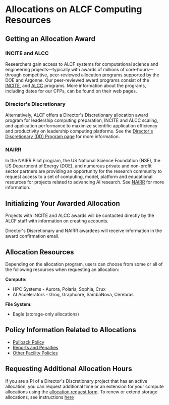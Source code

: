 # Allocations on ALCF Computing Resources

## Getting an Allocation Award
### INCITE and ALCC
Researchers gain access to ALCF systems for computational science and engineering projects—typically with awards of millions of core-hours—through competitive, peer-reviewed allocation programs supported by the DOE and Argonne. Our peer-reviewed award programs consist of the [INCITE](https://www.alcf.anl.gov/science/incite-allocation-program), and [ALCC](https://www.alcf.anl.gov/science/alcc-allocation-program) programs. More information about the programs, including dates for our CFPs, can be found on their web pages.

### Director's Discretionary 
Alternatively, ALCF offers a Director's Discretionary allocation award program for leadership computing preparation, INCITE and ALCC scaling, and application performance to maximize scientific application efficiency and productivity on leadership computing platforms. See the [Director's Discretionary (DD) Program page](https://www.alcf.anl.gov/science/directors-discretionary-allocation-program) for more information.

### NAIRR
In the NAIRR Pilot program, the US National Science Foundation (NSF), the US Department of Energy (DOE), and numerous private and non-profit sector partners are providing an opportunity for the research community to request access to a set of computing, model, platform and educational resources for projects related to advancing AI research. See [NAIRR](https://www.alcf.anl.gov/nairr-program) for more information.

## Initializing Your Awarded Allocation 
Projects with INCITE and ALCC awards will be contacted directly by the ALCF staff with information on creating accounts.

Director's Discretionary and NAIRR awardees will receive information in the award confirmation email. 

## Allocation Resources
Depending on the allocation program, users can choose from some or all of the following resources when requesting an allocation:

**Compute:**
* HPC Systems - Aurora, Polaris, Sophia, Crux
* AI Accelerators - Groq, Graphcore, SambaNova, Cerebras

**File System:** 
* Eagle (storage-only allocations)

## Policy Information Related to Allocations
* [Pullback Policy](../../policies/queue-scheduling/pullback-policy.md)
* [Reports and Penalties](https://docs.alcf.anl.gov/account-project-management/project-management/project-reports/#penalties)
* [Other Facility Policies](https://docs.alcf.anl.gov/policies/)

## Requesting Additional Allocation Hours
If you are a PI of a Director's Discretionary project that has an active allocation, you can request additional time or an extension for your compute allocations using the [allocation request form](https://my.alcf.anl.gov/accounts/#/allocationRequests). To renew or extend storage allocations, see instructions [here](https://docs.alcf.anl.gov/account-project-management/accounts-and-access/accounts-and-access-faqs/#i-am-unable-to-sign-in-to-the-accounts-website-what-do-i-do)
